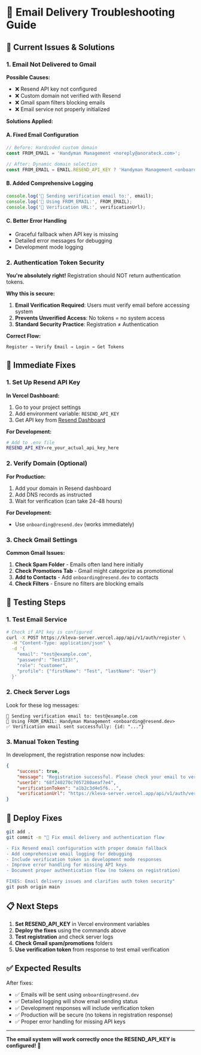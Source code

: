 # 📧 Email Delivery Troubleshooting Guide

## 🚨 **Current Issues & Solutions**

### **1. Email Not Delivered to Gmail**

**Possible Causes:**

-   ❌ Resend API key not configured
-   ❌ Custom domain not verified with Resend
-   ❌ Gmail spam filters blocking emails
-   ❌ Email service not properly initialized

**Solutions Applied:**

#### **A. Fixed Email Configuration**

```typescript
// Before: Hardcoded custom domain
const FROM_EMAIL = 'Handyman Management <noreply@anorateck.com>';

// After: Dynamic domain selection
const FROM_EMAIL = EMAIL.RESEND_API_KEY ? 'Handyman Management <onboarding@resend.dev>' : 'Handyman Management <noreply@anorateck.com>';
```

#### **B. Added Comprehensive Logging**

```typescript
console.log('📧 Sending verification email to:', email);
console.log('📧 Using FROM_EMAIL:', FROM_EMAIL);
console.log('📧 Verification URL:', verificationUrl);
```

#### **C. Better Error Handling**

-   Graceful fallback when API key is missing
-   Detailed error messages for debugging
-   Development mode logging

### **2. Authentication Token Security**

**You're absolutely right!** Registration should NOT return authentication tokens.

**Why this is secure:**

1. **Email Verification Required**: Users must verify email before accessing system
2. **Prevents Unverified Access**: No tokens = no system access
3. **Standard Security Practice**: Registration ≠ Authentication

**Correct Flow:**

```
Register → Verify Email → Login → Get Tokens
```

## 🔧 **Immediate Fixes**

### **1. Set Up Resend API Key**

**In Vercel Dashboard:**

1. Go to your project settings
2. Add environment variable: `RESEND_API_KEY`
3. Get API key from [Resend Dashboard](https://resend.com/api-keys)

**For Development:**

```bash
# Add to .env file
RESEND_API_KEY=re_your_actual_api_key_here
```

### **2. Verify Domain (Optional)**

**For Production:**

1. Add your domain in Resend dashboard
2. Add DNS records as instructed
3. Wait for verification (can take 24-48 hours)

**For Development:**

-   Use `onboarding@resend.dev` (works immediately)

### **3. Check Gmail Settings**

**Common Gmail Issues:**

1. **Check Spam Folder** - Emails often land here initially
2. **Check Promotions Tab** - Gmail might categorize as promotional
3. **Add to Contacts** - Add `onboarding@resend.dev` to contacts
4. **Check Filters** - Ensure no filters are blocking emails

## 🧪 **Testing Steps**

### **1. Test Email Service**

```bash
# Check if API key is configured
curl -X POST https://kleva-server.vercel.app/api/v1/auth/register \
  -H "Content-Type: application/json" \
  -d '{
    "email": "test@example.com",
    "password": "Test123!",
    "role": "customer",
    "profile": {"firstName": "Test", "lastName": "User"}
  }'
```

### **2. Check Server Logs**

Look for these log messages:

```
📧 Sending verification email to: test@example.com
📧 Using FROM_EMAIL: Handyman Management <onboarding@resend.dev>
✅ Verification email sent successfully: {id: "..."}
```

### **3. Manual Token Testing**

In development, the registration response now includes:

```json
{
	"success": true,
	"message": "Registration successful. Please check your email to verify your account.",
	"userId": "68f240270c7057280aeaf7e4",
	"verificationToken": "a1b2c3d4e5f6...",
	"verificationUrl": "https://kleva-server.vercel.app/api/v1/auth/verify-email/a1b2c3d4e5f6..."
}
```

## 🚀 **Deploy Fixes**

```bash
git add .
git commit -m "🔧 Fix email delivery and authentication flow

- Fix Resend email configuration with proper domain fallback
- Add comprehensive email logging for debugging
- Include verification token in development mode responses
- Improve error handling for missing API keys
- Document proper authentication flow (no tokens on registration)

FIXES: Email delivery issues and clarifies auth token security"
git push origin main
```

## 📋 **Next Steps**

1. **Set RESEND_API_KEY** in Vercel environment variables
2. **Deploy the fixes** using the commands above
3. **Test registration** and check server logs
4. **Check Gmail spam/promotions** folders
5. **Use verification token** from response to test email verification

## ✅ **Expected Results**

After fixes:

-   ✅ Emails will be sent using `onboarding@resend.dev`
-   ✅ Detailed logging will show email sending status
-   ✅ Development responses will include verification token
-   ✅ Production will be secure (no tokens in registration response)
-   ✅ Proper error handling for missing API keys

---

**The email system will work correctly once the RESEND_API_KEY is configured! 🎉**
